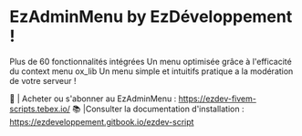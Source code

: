 # EzAdminMenu by EzDéveloppement ! 

Plus de 60 fonctionnalités intégrées
Un menu optimisée grâce à l'efficacité du context menu ox_lib 
Un menu simple et intuitifs pratique a la modération de votre serveur !


🛒 | Acheter ou s'abonner au EzAdminMenu : https://ezdev-fivem-scripts.tebex.io/
📚 |Consulter la documentation d'installation : https://ezdeveloppement.gitbook.io/ezdev-script 
  
